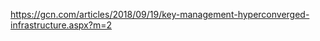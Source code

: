 <!-- TITLE: PkI -->
<!-- SUBTITLE: A quick summary of Pki -->

https://gcn.com/articles/2018/09/19/key-management-hyperconverged-infrastructure.aspx?m=2